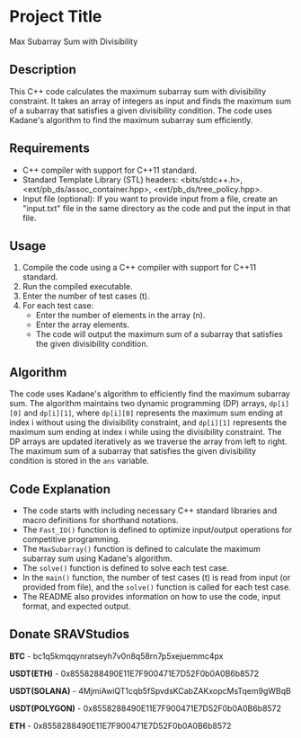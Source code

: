 # Project Title

Max Subarray Sum with Divisibility

## Description

This C++ code calculates the maximum subarray sum with divisibility constraint. It takes an array of integers as input and finds the maximum sum of a subarray that satisfies a given divisibility condition. The code uses Kadane's algorithm to find the maximum subarray sum efficiently.

## Requirements

- C++ compiler with support for C++11 standard.
- Standard Template Library (STL) headers: \<bits/stdc++.h\>, \<ext/pb_ds/assoc_container.hpp\>, \<ext/pb_ds/tree_policy.hpp\>.
- Input file (optional): If you want to provide input from a file, create an "input.txt" file in the same directory as the code and put the input in that file.

## Usage

1. Compile the code using a C++ compiler with support for C++11 standard.
2. Run the compiled executable.
3. Enter the number of test cases (t).
4. For each test case:
   - Enter the number of elements in the array (n).
   - Enter the array elements.
   - The code will output the maximum sum of a subarray that satisfies the given divisibility condition.

## Algorithm

The code uses Kadane's algorithm to efficiently find the maximum subarray sum. The algorithm maintains two dynamic programming (DP) arrays, `dp[i][0]` and `dp[i][1]`, where `dp[i][0]` represents the maximum sum ending at index i without using the divisibility constraint, and `dp[i][1]` represents the maximum sum ending at index i while using the divisibility constraint. The DP arrays are updated iteratively as we traverse the array from left to right. The maximum sum of a subarray that satisfies the given divisibility condition is stored in the `ans` variable.

## Code Explanation

- The code starts with including necessary C++ standard libraries and macro definitions for shorthand notations.
- The `Fast_IO()` function is defined to optimize input/output operations for competitive programming.
- The `MaxSubarray()` function is defined to calculate the maximum subarray sum using Kadane's algorithm.
- The `solve()` function is defined to solve each test case.
- In the `main()` function, the number of test cases (t) is read from input (or provided from file), and the `solve()` function is called for each test case.
- The README also provides information on how to use the code, input format, and expected output.

## Donate SRAVStudios
**BTC** - bc1q5kmqqynratseyh7v0n8q58rn7p5xejuemmc4px

**USDT(ETH)**  - 0x8558288490E11E7F900471E7D52F0b0A0B6b8572

**USDT(SOLANA)**  - 4MjmiAwiQT1cqb5fSpvdsKCabZAKxopcMsTqem9gWBqB

**USDT(POLYGON)**  - 0x8558288490E11E7F900471E7D52F0b0A0B6b8572

**ETH**  - 0x8558288490E11E7F900471E7D52F0b0A0B6b8572
